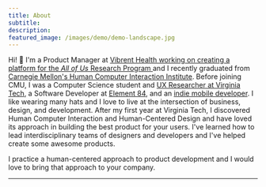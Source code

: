```yaml
---
title: About 
subtitle: 
description: 
featured_image: /images/demo/demo-landscape.jpg
---
```


Hi! 👋 I'm a Product Manager at <a href="https://www.vibrenthealth.com">Vibrent Health working on creating a platform for the *All of Us* Research Program </a> and I recently graduated from <a href="https://www.hcii.cmu.edu">Carnegie Mellon's Human Computer Interaction Institute</a>. Before joining CMU, I was a Computer Science student and <a href='http://research.cs.vt.edu/ns/'> UX Researcher at Virginia Tech</a>, a Software Developer at <a href='http://www.element84.com'>Element 84</a>, and an 
<a href='https://itunes.apple.com/us/developer/jayanth-prathipati/id1020926584'> indie mobile developer</a>. 
I like wearing many hats and I love to live at the intersection of business, design, and development. After my first year at Virginia Tech, I discovered Human Computer Interaction and Human-Centered Design and have loved its approach in building the best product for your users. I've learned how to lead interdisciplinary teams of designers and developers and I've helped create some awesome products. 

I practice a human-centered approach to product development and I would love to bring that approach to your company.



--- 

